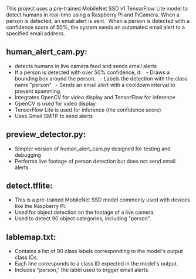 This project uses a pre-trained MobileNet SSD v1 TensorFlow Lite model to detect humans in real-time using a Raspberry Pi and PiCamera.
When a person is detected, an email alert is sent.  When a person is detected with a confidence score of 50%, the system sends an automated email alert to a specified email address.

## human_alert_cam.py:
- detects humans in live camera feed and sends email alerts
- If a person is detected with over 50% confidence, it:
  - Draws a bounding box around the person.
  - Labels the detection with the class name "person"
  - Sends an email alert with a cooldown interval to prevent spamming.
- Integrates OpenCV for video display and TensorFlow for inference
- OpenCV is used for video display
- TensorFlow Lite is used for inference (the confidence score)
- Uses Gmail SMTP to send alerts

## preview_detector.py:
- Simpler version of human_alert_cam.py designed for testing and debugging
- Performs live footage of person detection but does not send email alerts.

## detect.tflite:
- This is a pre-trained MobileNet SSD model commonly used with devices like the Raspberry Pi.
- Used for object detection on the footage of a live camera.
- Used to detect 90 object categories, including "person".

## lablemap.txt:
- Contains a list of 90 class labels corresponding to the model's output class IDs.
- Each line corresponds to a class ID expected in the model's output.
- Includes "person," the label used to trigger email alerts.